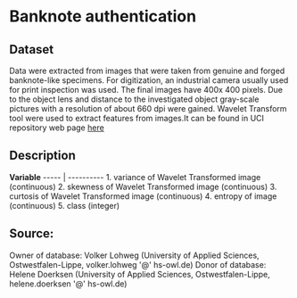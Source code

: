 
Banknote authentication
=======================

Dataset
-------

Data were extracted from images that were taken from genuine and forged banknote-like specimens. For digitization, an industrial camera usually used for print inspection was used. The final images have 400x 400 pixels. Due to the object lens and distance to the investigated object gray-scale pictures with a resolution of about 660 dpi were gained. Wavelet Transform tool were used to extract features from images.It can be found in UCI repository web page [here](https://archive.ics.uci.edu/ml/machine-learning-databases/00267/data_banknote_authentication.txt)

Description
-----------

**Variable** ----- | ---------- 1. variance of Wavelet Transformed image (continuous) 2. skewness of Wavelet Transformed image (continuous) 3. curtosis of Wavelet Transformed image (continuous) 4. entropy of image (continuous) 5. class (integer)

Source:
-------

Owner of database: Volker Lohweg (University of Applied Sciences, Ostwestfalen-Lippe, volker.lohweg '@' hs-owl.de) Donor of database: Helene Doerksen (University of Applied Sciences, Ostwestfalen-Lippe, helene.doerksen '@' hs-owl.de)

